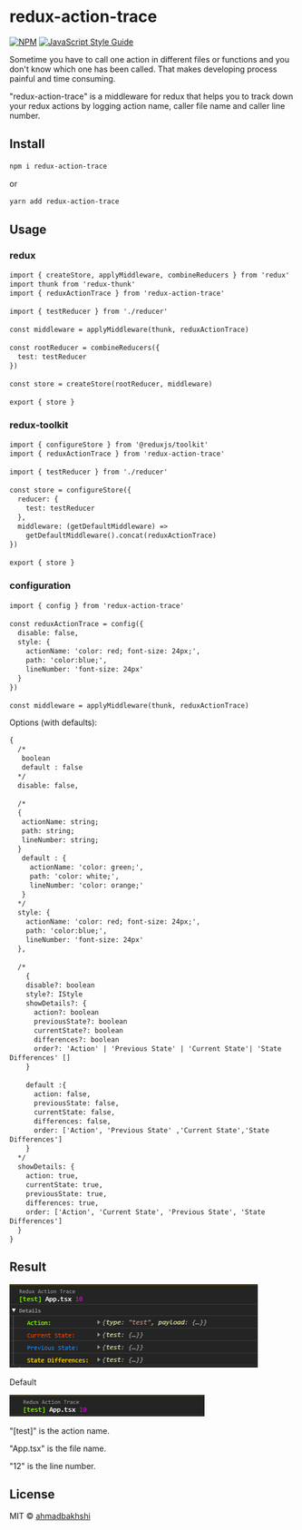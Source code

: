 # redux-action-trace

[![NPM](https://img.shields.io/npm/v/redux-action-trace.svg)](https://www.npmjs.com/package/redux-action-trace) [![JavaScript Style Guide](https://img.shields.io/badge/code_style-standard-brightgreen.svg)](https://standardjs.com)

Sometime you have to call one action in different files or functions and you don't know which one has been called. That makes developing process painful and time consuming.

"redux-action-trace" is a middleware for redux that helps you to track down your redux actions by logging action name, caller file name and caller line number.

## Install

```bash
npm i redux-action-trace
```

or

```bash
yarn add redux-action-trace
```

## Usage

### redux

```tsx
import { createStore, applyMiddleware, combineReducers } from 'redux'
import thunk from 'redux-thunk'
import { reduxActionTrace } from 'redux-action-trace'

import { testReducer } from './reducer'

const middleware = applyMiddleware(thunk, reduxActionTrace)

const rootReducer = combineReducers({
  test: testReducer
})

const store = createStore(rootReducer, middleware)

export { store }
```

### redux-toolkit

```tsx
import { configureStore } from '@reduxjs/toolkit'
import { reduxActionTrace } from 'redux-action-trace'

import { testReducer } from './reducer'

const store = configureStore({
  reducer: {
    test: testReducer
  },
  middleware: (getDefaultMiddleware) =>
    getDefaultMiddleware().concat(reduxActionTrace)
})

export { store }
```

### configuration

```tsx
import { config } from 'redux-action-trace'

const reduxActionTrace = config({
  disable: false,
  style: {
    actionName: 'color: red; font-size: 24px;',
    path: 'color:blue;',
    lineNumber: 'font-size: 24px'
  }
})

const middleware = applyMiddleware(thunk, reduxActionTrace)
```

Options (with defaults):

```tsx
{
  /*
   boolean
   default : false
  */
  disable: false,

  /*
  {
   actionName: string;
   path: string;
   lineNumber: string;
  }
   default : {
     actionName: 'color: green;',
     path: 'color: white;',
     lineNumber: 'color: orange;'
   }
  */
  style: {
    actionName: 'color: red; font-size: 24px;',
    path: 'color:blue;',
    lineNumber: 'font-size: 24px'
  },

  /*
    {
    disable?: boolean
    style?: IStyle
    showDetails?: {
      action?: boolean
      previousState?: boolean
      currentState?: boolean
      differences?: boolean
      order?: 'Action' | 'Previous State' | 'Current State'| 'State Differences' []
    }

    default :{
      action: false,
      previousState: false,
      currentState: false,
      differences: false,
      order: ['Action', 'Previous State' ,'Current State','State Differences']
    }
  */
  showDetails: {
    action: true,
    currentState: true,
    previousState: true,
    differences: true,
    order: ['Action', 'Current State', 'Previous State', 'State Differences']
  }
}
```

## Result

![result](result.png)

Default

![result](result2.png)

"[test]" is the action name.

"App.tsx" is the file name.

"12" is the line number.

## License

MIT © [ahmadbakhshi](https://github.com/ahmadbakhshi)
